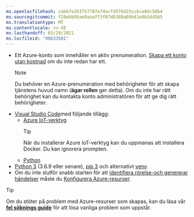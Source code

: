 ```yaml
---
ms.openlocfilehash: cabb7e263757787e74acfd576d25ccbce0dc58b4
ms.sourcegitcommit: f28ebb95ae9aaaff3f87d8388a09b41e0b3445b5
ms.translationtype: MT
ms.contentlocale: sv-SE
ms.lasthandoff: 03/29/2021
ms.locfileid: "98633501"
---
```

* Ett Azure-konto som innehåller en aktiv prenumeration. [Skapa ett konto utan kostnad](https://azure.microsoft.com/free/?WT.mc_id=A261C142F) om du inte redan har ett.
  > [!NOTE]
  > Du behöver en Azure-prenumeration med behörigheter för att skapa tjänstens huvud namn (**ägar rollen** ger detta). Om du inte har rätt behörighet kan du kontakta konto administratören för att ge dig rätt behörigheter. 
* [Visual Studio Code](https://code.visualstudio.com/)med följande tillägg:
    * [Azure IoT-verktyg](https://marketplace.visualstudio.com/items?itemName=vsciot-vscode.azure-iot-tools)
        > [!TIP]
        > När du installerar Azure IoT-verktyg kan du uppmanas att installera Docker. Du kan ignorera prompten.
    * [Python](https://marketplace.visualstudio.com/items?itemName=ms-python.python)
* [Python 3](https://www.python.org/downloads/) (3.6.9 eller senare), [pip 3](https://pip.pypa.io/en/stable/installing/) och alternativt [venv](https://docs.python.org/3/library/venv.html).
* Om du inte slutför snabb starten för att [identifiera rörelse-och genererar händelser](../../../detect-motion-emit-events-quickstart.md) måste du [Konfigurera Azure-resurser](../../../detect-motion-emit-events-quickstart.md#set-up-azure-resources).

> [!TIP]
> Om du stöter på problem med Azure-resurser som skapas, kan du läsa vår **[fel söknings guide](../../../troubleshoot-how-to.md#common-error-resolutions)** för att lösa vanliga problem som uppstår.

